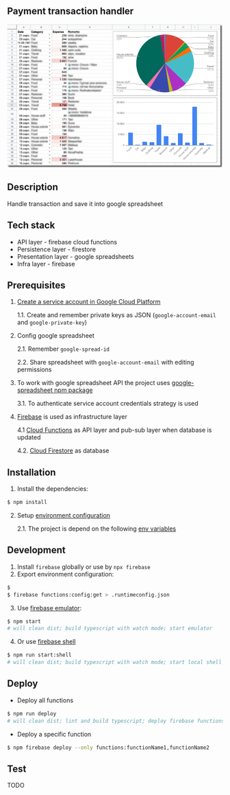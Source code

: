 ## Payment transaction handler

![project logo](static/img/1.png)

## Description

Handle transaction and save it into google spreadsheet

## Tech stack

- API layer - firebase cloud functions
- Persistence layer - firestore
- Presentation layer - google spreadsheets
- Infra layer - firebase

## Prerequisites

1. [Create a service account in Google Cloud Platform](https://cloud.google.com/iam/docs/creating-managing-service-accounts#creating)

   1.1. Create and remember private keys as JSON (`google-account-email` and `google-private-key`)

2. Config google spreadsheet

   2.1. Remember `google-spread-id`

   2.2. Share spreadsheet with `google-account-email` with editing permissions

3. To work with google spreadsheet API the project uses [google-spreadsheet npm package](https://theoephraim.github.io/node-google-spreadsheet/#/)

   3.1. To authenticate service account credentials strategy is used

4. [Firebase](https://firebase.google.com/) is used as infrastructure layer

   4.1 [Cloud Functions](https://firebase.google.com/products/functions) as API layer and pub-sub layer when database is updated

   4.2. [Cloud Firestore](https://firebase.google.com/products/firestore) as database

## Installation

1. Install the dependencies:

```bash
$ npm install
```

2. Setup [environment configuration](https://firebase.google.com/docs/functions/config-env)

   2.1. The project is depend on the following [env variables](runtimeconfig.example.json)

## Development

1. Install `firebase` globally or use by `npx firebase`
2. Export environment configuration:

```bash
$
$ firebase functions:config:get > .runtimeconfig.json
```

3. Use [firebase emulator](https://firebase.google.com/docs/functions/local-emulator#run_the_emulator_suite):

```bash
$ npm start
# will clean dist; build typescript with watch mode; start emulator
```

4. Or use [firebase shell](https://firebase.google.com/docs/functions/local-shell)

```bash
$ npm run start:shell
# will clean dist; build typescript with watch mode; start local shell
```

## Deploy

- Deploy all functions

```bash
$ npm run deploy
# will clean dist; lint and build typescript; deploy firebase functions
```

- Deploy a specific function

```bash
$ npm firebase deploy --only functions:functionName1,functionName2
```

## Test

TODO
